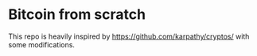 # Bitcoin from scratch

This repo is heavily inspired by https://github.com/karpathy/cryptos/ with some modifications.
